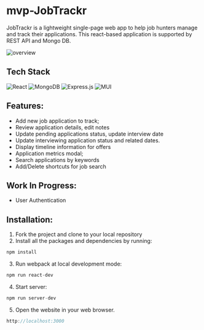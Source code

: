 # mvp-JobTrackr

JobTrackr is a lightweight single-page web app to help job hunters manage and track their applications. This react-based application is supported by REST API and Mongo DB.

![overview](https://user-images.githubusercontent.com/8715043/205561517-20d8faa9-6dad-464e-ae6f-eccbffb9f6f2.png)

## Tech Stack

![React](https://img.shields.io/badge/react-%2320232a.svg?style=for-the-badge&logo=react&logoColor=%2361DAFB)
![MongoDB](https://img.shields.io/badge/MongoDB-%234ea94b.svg?style=for-the-badge&logo=mongodb&logoColor=white)
![Express.js](https://img.shields.io/badge/express.js-%23404d59.svg?style=for-the-badge&logo=express&logoColor=%2361DAFB)
![MUI](https://img.shields.io/badge/MUI-007FFF.svg?style=for-the-badge&logo=MUI&logoColor=white)


## Features:

- Add new job application to track;
- Review application details, edit notes
- Update pending applications status, update interview date
- Update interviewing application status and related dates.
- Display timeline information for offers
- Application metrics modal;
- Search applications by keywords
- Add/Delete shortcuts for job search

## Work In Progress:

- User Authentication

## Installation:

1. Fork the project and clone to your local repository
2. Install all the packages and dependencies by running:

```jsx
npm install
```

3. Run webpack at local development mode:

```jsx
npm run react-dev
```

4. Start server:

```jsx
npm run server-dev
```

5. Open the website in your web browser.
```jsx
http://localhost:3000
```
